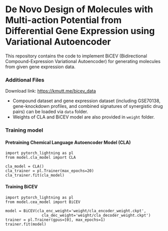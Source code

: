 # De Novo Design of Molecules with Multi-action Potential from Differential Gene Expression using Variational Autoencoder


This repository contains the code to implement BiCEV (Bidirectional Compound-Expression Variational Autoencoder) for generating molecules from given gene expression data.


### Additional Files

Download link: https://kmutt.me/bicev_data

* Compound dataset and gene expression dataset (including GSE70138, gene-knockdown profiles, and combined signatures of synergistic drug pairs) can be loaded via `data` folder. 
* Weights of CLA and BiCEV model are also provided in `weight` folder.


### Training model
#### Pretraining Chemical Language Autoencoder Model (CLA)

```
import pytorch_lightning as pl
from model.cla_model import CLA

cla_model = CLA()
cla_trainer = pl.Trainer(max_epochs=20)
cla_trainer.fit(cla_model)
```

#### Training BiCEV 

```
import pytorch_lightning as pl
from model.cea_model import BiCEV

model = BiCEV(cla_enc_weight='weight/cla_encoder_weight.ckpt',
                cla_dec_weight='weight/cla_decoder_weight.ckpt')
trainer = pl.Trainer(gpus=[0], max_epochs=1)
trainer.fit(model)
```
